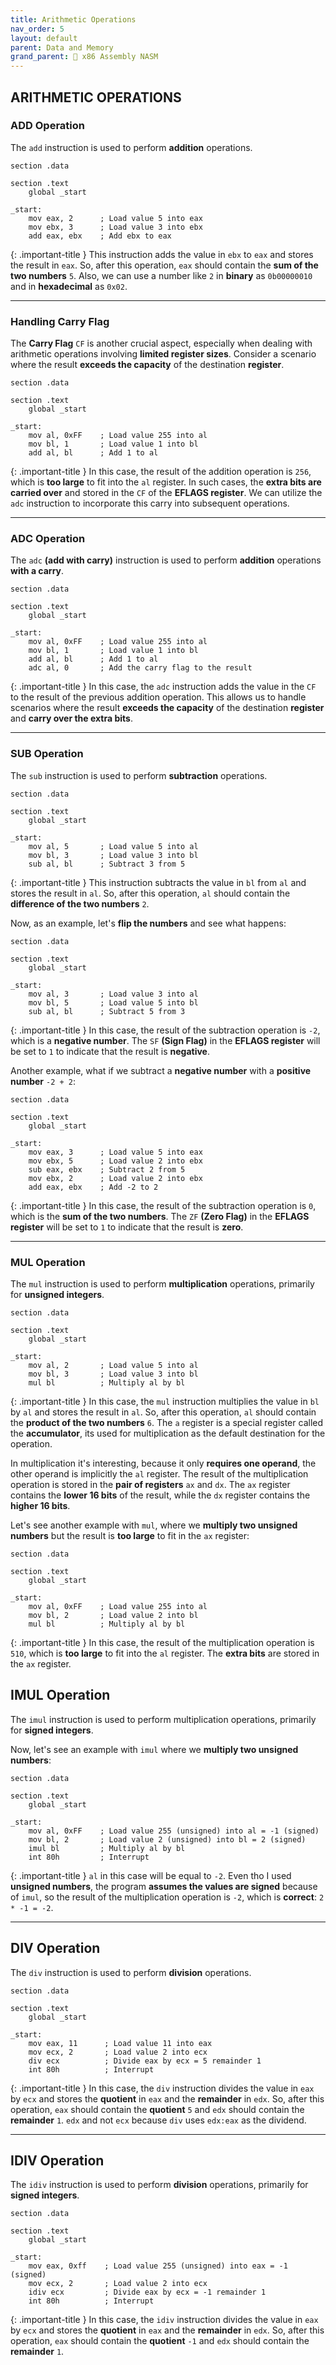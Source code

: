 ```yaml
---
title: Arithmetic Operations
nav_order: 5
layout: default
parent: Data and Memory
grand_parent: 🔲 x86 Assembly NASM
---
```


## **ARITHMETIC OPERATIONS**

### **ADD Operation**

The `add` instruction is used to perform **addition** operations.

```
section .data

section .text
    global _start

_start:
    mov eax, 2      ; Load value 5 into eax
    mov ebx, 3      ; Load value 3 into ebx
    add eax, ebx    ; Add ebx to eax
```

{: .important-title }
This instruction adds the value in `ebx` to `eax` and stores the result in `eax`. So, after this operation, `eax` should contain the **sum of the two numbers** `5`. Also, we can use a number like `2` in **binary** as `0b00000010` and in **hexadecimal** as `0x02`.

----

### **Handling Carry Flag**

The **Carry Flag** `CF` is another crucial aspect, especially when dealing with arithmetic operations involving **limited register sizes**. Consider a scenario where the result **exceeds the capacity** of the destination **register**.

```
section .data

section .text
    global _start

_start:
    mov al, 0xFF    ; Load value 255 into al
    mov bl, 1       ; Load value 1 into bl
    add al, bl      ; Add 1 to al
```

{: .important-title }
In this case, the result of the addition operation is `256`, which is **too large** to fit into the `al` register. In such cases, the **extra bits are carried over** and stored in the `CF` of the **EFLAGS register**. We can utilize the `adc` instruction to incorporate this carry into subsequent operations.

----

### **ADC Operation**

The `adc` **(add with carry)** instruction is used to perform **addition** operations **with a carry**.

```
section .data

section .text
    global _start

_start:
    mov al, 0xFF    ; Load value 255 into al
    mov bl, 1       ; Load value 1 into bl
    add al, bl      ; Add 1 to al
    adc al, 0       ; Add the carry flag to the result
```

{: .important-title }
In this case, the `adc` instruction adds the value in the `CF` to the result of the previous addition operation. This allows us to handle scenarios where the result **exceeds the capacity** of the destination **register** and **carry over the extra bits**.

----

### **SUB Operation**

The `sub` instruction is used to perform **subtraction** operations.

```
section .data

section .text
    global _start

_start:
    mov al, 5       ; Load value 5 into al
    mov bl, 3       ; Load value 3 into bl
    sub al, bl      ; Subtract 3 from 5
```

{: .important-title }
This instruction subtracts the value in `bl` from `al` and stores the result in `al`. So, after this operation, `al` should contain the **difference of the two numbers** `2`.

Now, as an example, let's **flip the numbers** and see what happens:

```
section .data

section .text
    global _start

_start:
    mov al, 3       ; Load value 3 into al
    mov bl, 5       ; Load value 5 into bl
    sub al, bl      ; Subtract 5 from 3
```

{: .important-title }
In this case, the result of the subtraction operation is `-2`, which is a **negative number**. The `SF` **(Sign Flag)** in the **EFLAGS register** will be set to `1` to indicate that the result is **negative**.

Another example, what if we subtract a **negative number** with a **positive number** `-2 + 2`:

```
section .data

section .text
    global _start

_start:
    mov eax, 3      ; Load value 5 into eax
    mov ebx, 5      ; Load value 2 into ebx
    sub eax, ebx    ; Subtract 2 from 5
    mov ebx, 2      ; Load value 2 into ebx
    add eax, ebx    ; Add -2 to 2
```

{: .important-title }
In this case, the result of the subtraction operation is `0`, which is the **sum of the two numbers**. The `ZF` **(Zero Flag)** in the **EFLAGS register** will be set to `1` to indicate that the result is **zero**.

----

### **MUL Operation**

The `mul` instruction is used to perform **multiplication** operations, primarily for **unsigned integers**.

```
section .data

section .text
    global _start

_start:
    mov al, 2       ; Load value 5 into al
    mov bl, 3       ; Load value 3 into bl
    mul bl          ; Multiply al by bl
```

{: .important-title }
In this case, the `mul` instruction multiplies the value in `bl` by `al` and stores the result in `al`. So, after this operation, `al` should contain the **product of the two numbers** `6`. The `a` register is a special register called the **accumulator**, its used for multiplication as the default destination for the operation.

In multiplication it's interesting, because it only **requires one operand**, the other operand is implicitly the `al` register. The result of the multiplication operation is stored in the **pair of registers** `ax` and `dx`. The `ax` register contains the **lower 16 bits** of the result, while the `dx` register contains the **higher 16 bits**.

Let's see another example with `mul`, where we **multiply two unsigned numbers** but the result is **too large** to fit in the `ax` register:

```
section .data

section .text
    global _start

_start:
    mov al, 0xFF    ; Load value 255 into al
    mov bl, 2       ; Load value 2 into bl
    mul bl          ; Multiply al by bl
```

{: .important-title }
In this case, the result of the multiplication operation is `510`, which is **too large** to fit into the `al` register. The **extra bits** are stored in the `ax` register.

## **IMUL Operation**

The `imul` instruction is used to perform multiplication operations, primarily for **signed integers**.

Now, let's see an example with `imul` where we **multiply two unsigned numbers**:

```
section .data

section .text
    global _start

_start:
    mov al, 0xFF    ; Load value 255 (unsigned) into al = -1 (signed)
    mov bl, 2       ; Load value 2 (unsigned) into bl = 2 (signed)
    imul bl         ; Multiply al by bl
    int 80h         ; Interrupt
```

{: .important-title }
`al` in this case will be equal to `-2`. Even tho I used **unsigned numbers**, the program **assumes the values are signed** because of `imul`, so the result of the multiplication operation is `-2`, which is **correct**: `2 * -1 = -2`. 

----

## **DIV Operation**

The `div` instruction is used to perform **division** operations.

```
section .data

section .text
    global _start

_start:
    mov eax, 11      ; Load value 11 into eax
    mov ecx, 2       ; Load value 2 into ecx
    div ecx          ; Divide eax by ecx = 5 remainder 1
    int 80h          ; Interrupt
```

{: .important-title }
In this case, the `div` instruction divides the value in `eax` by `ecx` and stores the **quotient** in `eax` and the **remainder** in `edx`. So, after this operation, `eax` should contain the **quotient** `5` and `edx` should contain the **remainder** `1`. `edx` and not `ecx` because `div` uses `edx:eax` as the dividend.

----

## **IDIV Operation**

The `idiv` instruction is used to perform **division** operations, primarily for **signed integers**.

```
section .data

section .text
    global _start

_start:
    mov eax, 0xff    ; Load value 255 (unsigned) into eax = -1 (signed)
    mov ecx, 2       ; Load value 2 into ecx
    idiv ecx         ; Divide eax by ecx = -1 remainder 1
    int 80h          ; Interrupt
```

{: .important-title }
In this case, the `idiv` instruction divides the value in `eax` by `ecx` and stores the **quotient** in `eax` and the **remainder** in `edx`. So, after this operation, `eax` should contain the **quotient** `-1` and `edx` should contain the **remainder** `1`.


